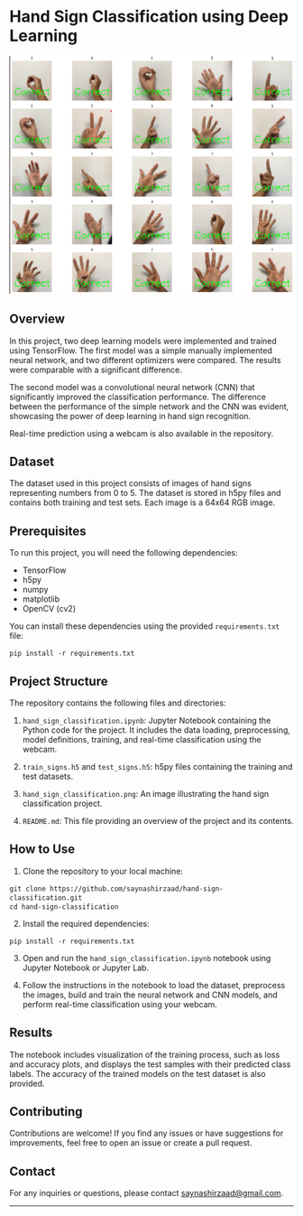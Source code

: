 
# Hand Sign Classification using Deep Learning

![Hand Sign Classification](hand_sign_classification.png)

## Overview

In this project, two deep learning models were implemented and trained using TensorFlow. The first model was a simple manually implemented neural network, and two different optimizers were compared. The results were comparable with a significant difference.

The second model was a convolutional neural network (CNN) that significantly improved the classification performance. The difference between the performance of the simple network and the CNN was evident, showcasing the power of deep learning in hand sign recognition.

Real-time prediction using a webcam is also available in the repository.

## Dataset

The dataset used in this project consists of images of hand signs representing numbers from 0 to 5. The dataset is stored in h5py files and contains both training and test sets. Each image is a 64x64 RGB image.

## Prerequisites

To run this project, you will need the following dependencies:

- TensorFlow
- h5py
- numpy
- matplotlib
- OpenCV (cv2)

You can install these dependencies using the provided `requirements.txt` file:

```
pip install -r requirements.txt
```

## Project Structure

The repository contains the following files and directories:

1. `hand_sign_classification.ipynb`: Jupyter Notebook containing the Python code for the project. It includes the data loading, preprocessing, model definitions, training, and real-time classification using the webcam.

2. `train_signs.h5` and `test_signs.h5`: h5py files containing the training and test datasets.

3. `hand_sign_classification.png`: An image illustrating the hand sign classification project.

4. `README.md`: This file providing an overview of the project and its contents.

## How to Use

1. Clone the repository to your local machine:

```
git clone https://github.com/saynashirzaad/hand-sign-classification.git
cd hand-sign-classification
```

2. Install the required dependencies:

```
pip install -r requirements.txt
```

3. Open and run the `hand_sign_classification.ipynb` notebook using Jupyter Notebook or Jupyter Lab.

4. Follow the instructions in the notebook to load the dataset, preprocess the images, build and train the neural network and CNN models, and perform real-time classification using your webcam.

## Results

The notebook includes visualization of the training process, such as loss and accuracy plots, and displays the test samples with their predicted class labels. The accuracy of the trained models on the test dataset is also provided.


## Contributing

Contributions are welcome! If you find any issues or have suggestions for improvements, feel free to open an issue or create a pull request.

## Contact

For any inquiries or questions, please contact [saynashirzaad@gmail.com](saynashirzaad@gmail.com).

---
